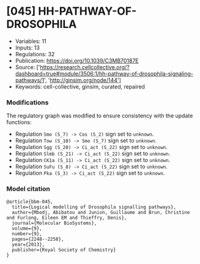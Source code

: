 # \[045\] HH-PATHWAY-OF-DROSOPHILA

 - Variables: 11
 - Inputs: 13
 - Regulations: 32
 - Publication: https://doi.org/10.1039/C3MB70187E
 - Source: ['https://research.cellcollective.org/?dashboard=true#module/3506:1/hh-pathway-of-drosophila-signaling-pathways/1', 'http://ginsim.org/node/144']
 - Keywords: cell-collective, ginsim, curated, repaired


### Modifications

The regulatory graph was modified to ensure consistency with the update functions:

 - Regulation `Smo (S_7) -> Cos (S_2)` sign set to `unknown`.
 - Regulation `Tow (S_10) -> Smo (S_7)`  sign set to `unknown`.
 - Regulation `Sgg (S_20) -> Ci_act (S_22)`  sign set to `unknown`.
 - Regulation `Slmb (S_21) -> Ci_act (S_22)`  sign set to `unknown`.
 - Regulation `CK1a (S_11) -> Ci_act (S_22)`  sign set to `unknown`.
 - Regulation `SuFu (S_8) -> Ci_act (S_22)`  sign set to `unknown`.
 - Regulation `Pka (S_3) -> Ci_act (S_22)`  sign set to `unknown`.


### Model citation

```
@article{bbm-045,
  title={Logical modelling of Drosophila signalling pathways},
  author={Mbodj, Abibatou and Junion, Guillaume and Brun, Christine and Furlong, Eileen EM and Thieffry, Denis},
  journal={Molecular BioSystems},
  volume={9},
  number={9},
  pages={2248--2258},
  year={2013},
  publisher={Royal Society of Chemistry}
}
```

